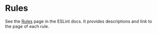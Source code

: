 # Rules

See the [Rules](https://eslint.org/docs/rules/) page in the ESLint docs. It provides descriptions and link to the page of each rule.

